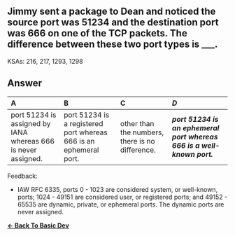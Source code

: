 ## Jimmy sent a package to Dean and noticed the source port was 51234 and the destination port was 666 on one of the TCP packets.  The difference between these two port types is ___.

KSAs: 216, 217, 1293, 1298

## Answer
| A | B | C | ***D*** |
| :--- | :--- | :--- | :--- |
| port 51234 is assigned by IANA whereas 666 is never assigned. | port 51234 is a registered port whereas 666 is an ephemeral port. | other than the numbers, there is no difference. | ***port 51234 is an ephemeral port whereas 666 is a well-known port.*** |


Feedback:

- IAW RFC 6335, ports 0 - 1023 are considered system, or well-known, ports; 1024 - 49151 are considered user, or registered ports; and 49152 - 65535 are dynamic, private, or ephemeral ports. The dynamic ports are never assigned.

[**<- Back To Basic Dev**](../../../Basic_Dev.md)

